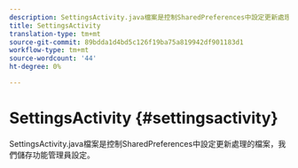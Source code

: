 ```yaml
---
description: SettingsActivity.java檔案是控制SharedPreferences中設定更新處理的檔案，我們儲存功能管理員設定。
title: SettingsActivity
translation-type: tm+mt
source-git-commit: 89bdda1d4bd5c126f19ba75a819942df901183d1
workflow-type: tm+mt
source-wordcount: '44'
ht-degree: 0%

---
```



# SettingsActivity {#settingsactivity}

SettingsActivity.java檔案是控制SharedPreferences中設定更新處理的檔案，我們儲存功能管理員設定。
